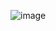 ![image](https://user-images.githubusercontent.com/16180762/125690453-e54b45be-e23d-4214-9786-e83f53d21d4e.png)
